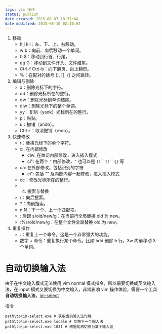 ```yaml
---
tags: vim 操作 
status: publish
date created: 2025-08-07 18:37:04
date modified: 2025-08-10 02:10:04
---
```


1. 移动
	- h j k l：左、下、上、右移动。
	- w b：向前、向后移动一个单词。
	- 0 $：移动到行首、行尾。
	- gg G：移动到文件开头、文件结尾。
	- Ctrl-f Ctrl-b：向下翻页、向上翻页。
	- %：在配对的括号 (), [], {} 之间跳转。
2. 编辑与删除
	- x：删除光标下的字符。
	- dd：删除光标所在的整行。
	- dw：删除光标到单词结尾。
	- diw：删除光标下的整个单词。
	- yy：复制（yank）光标所在的整行。
	- p：粘贴。
	- u：撤销（undo）。
	- Ctrl-r：取消撤销（redo）。
3. 快速修改
	- r：替换光标下的单个字符。
	- ci: 在内部修改
		- ciw: 在单词内部修改，进入插入模式
		- ci": 在两个 `"` 内部修改，`"` 也可以是 `()``[]``{}` 等
	- ca: 在外部修改，包括识别的字符
		- ci": 包括 "" 及内部内容一起修改，进入插入模式
	- cc：修改光标所在的整行。
	- 4. 搜索与替换
	- /：向后搜索。
	- ?：向前搜索。
	- n N：下一个、上一个匹配项。
	- : 后跟 s/old/new/g：在当前行全局替换 old 为 new。
	- :%s/old/new/g：在整个文件全局替换 old 为 new。
4. 重复操作
	- .：重复上一个命令。这是一个非常强大的功能。
	- 数字 + 命令：重复执行某个命令。比如 5dd 删除 5 行，3w 向前移动 3 个单词。

# 自动切换输入法

由于在中文输入模式无法使用 vim normal 模式指令，所以需要切换成英文输入法，在 input 模式又要切换为中文输入，非常影响 vim 操作体验，需要一个工具**自动切换输入法**，[im-select](https://github.com/daipeihust/im-select)

指令
```shell
path\to\im-select.exe # 获取当前输入法句柄
path\to\im-select.exe locale # 切换下一个输入法 
path\to\im-select.exe 1031 # 根据句柄切换为某个输入法
```